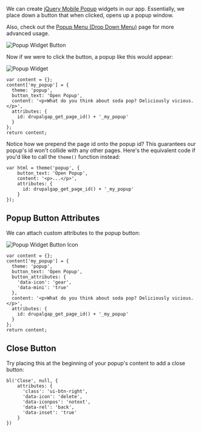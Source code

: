 We can create [jQuery Mobile Popup](https://api.jquerymobile.com/popup/) widgets in our app. Essentially, we place down a button that when clicked, opens up a popup window.

Also, check out the [Popup Menu (Drop Down Menu)](../Menus/Popup_Menu_Drop_Down_Menu) page for more advanced usage.

![Popup Widget Button](http://drupalgap.org/sites/default/files/popup-widget-button.png)

Now if we were to click the button, a popup like this would appear:

![Popup Widget](http://drupalgap.org/sites/default/files/popup-widget.png)

```
var content = {};
content['my_popup'] = {
  theme: 'popup',
  button_text: 'Open Popup',
  content: '<p>What do you think about soda pop? Deliciously vicious.</p>',
  attributes: {
    id: drupalgap_get_page_id() + '_my_popup'
  }
};
return content;
```

Notice how we prepend the page id onto the popup id? This guarantees our popup's id won't collide with any other pages. Here's the equivalent code if you'd like to call the `theme()` function instead:

```
var html = theme('popup', {
    button_text: 'Open Popup',
    content: '<p>...</p>',
    attributes: {
      id: drupalgap_get_page_id() + '_my_popup'
    }
});
```

## Popup Button Attributes

We can attach custom attributes to the popup button:

![Popup Widget Button Icon](http://drupalgap.org/sites/default/files/popup-widget-button-attributes.png)

```
var content = {};
content['my_popup'] = {
  theme: 'popup',
  button_text: 'Open Popup',
  button_attributes: {
    'data-icon': 'gear',
    'data-mini': 'true'
  },
  content: '<p>What do you think about soda pop? Deliciously vicious.</p>',
  attributes: {
    id: drupalgap_get_page_id() + '_my_popup'
  }
};
return content;
```

## Close Button

Try placing this at the beginning of your popup's content to add a close button:

```
bl('Close', null, {
    attributes: {
      'class': 'ui-btn-right',
      'data-icon': 'delete',
      'data-iconpos': 'notext',
      'data-rel': 'back',
      'data-inset': 'true'
    }
})
```